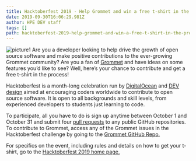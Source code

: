 ```yaml
---
title: Hacktoberfest 2019 - Help Grommet and win a free t-shirt in the process
date: 2019-09-30T16:06:29.981Z
author: HPE DEV staff 
tags: []
path: hacktoberfest-2019-help-grommet-and-win-a-free-t-shirt-in-the-process
---
```

![picture1](https://hpe-developer-portal.s3.amazonaws.com/uploads/media/2019/8/picture1-1569859873855.png)
Are you a developer looking to help drive the growth of open source software and make positive contributions to the ever-growing Grommet community? Are you a fan of [Grommet](https://v2.grommet.io/) and have ideas on some features you’d like to see? Well, here’s your chance to contribute and get a free t-shirt in the process!

Hacktoberfest is a month-long celebration run by [DigitalOcean](https://www.digitalocean.com/) and [DEV design](https://dev.to/) aimed at encouraging coders worldwide to contribute to open source software. It is open to all backgrounds and skill levels, from experienced developers to students just learning to code.

To participate, all you have to do is sign up anytime between October 1 and October 31 and submit four [pull requests](https://help.github.com/en/articles/about-pull-requests) to any public GitHub repositories. To contribute to Grommet, access any of the Grommet issues in the Hacktoberfest challenge by going to the [Grommet GitHub Repo.](https://github.com/grommet/grommet/labels/hacktoberfest)

For specifics on the event, including rules and details on how to get your t-shirt, go to the [Hacktoberfest 2019 home page.](https://hacktoberfest.digitalocean.com/) 
